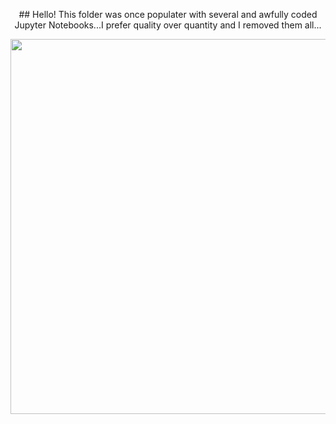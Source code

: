 <p align="center">
## Hello! This folder was once populater with several and awfully coded Jupyter Notebooks...I prefer quality over quantity and I removed them all...
</p>


<p align="center">
  <img width="600" src="https://github.com/AlessandroMondin/Sklearn_Projects/blob/main/ml_meme.jpg" />
</p>

